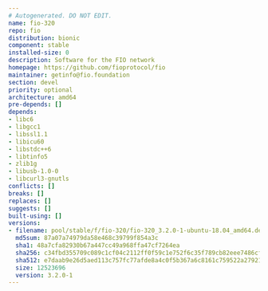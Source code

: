 ```yaml
---
# Autogenerated. DO NOT EDIT.
name: fio-320
repo: fio
distribution: bionic
component: stable
installed-size: 0
description: Software for the FIO network
homepage: https://github.com/fioprotocol/fio
maintainer: getinfo@fio.foundation
section: devel
priority: optional
architecture: amd64
pre-depends: []
depends:
- libc6
- libgcc1
- libssl1.1
- libicu60
- libstdc++6
- libtinfo5
- zlib1g
- libusb-1.0-0
- libcurl3-gnutls
conflicts: []
breaks: []
replaces: []
suggests: []
built-using: []
versions:
- filename: pool/stable/f/fio-320/fio-320_3.2.0-1-ubuntu-18.04_amd64.deb
  md5sum: 87a07a74979da58e468c39799f854a3c
  sha1: 48a7cfa82930b67a447cc49a968ffa47cf7264ea
  sha256: c34fbd355709c089c1cf04c2112ff0f59c1e752f6c35f789cb82eee7486cf054
  sha512: e7daab9e26d5aed113c757fc77afde8a4c0f5b367a6c8161c759522a279216837f38253008800f7f7b00e0f315711f8bec9b316dab98e96657b1ce95c155106f
  size: 12523696
  version: 3.2.0-1
---
```

